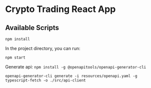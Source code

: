 # Crypto Trading React App

## Available Scripts
`npm install`

In the project directory, you can run:

`npm start`

Generate api:
`npm install -g @openapitools/openapi-generator-cli`

`openapi-generator-cli generate -i resources/openapi.yaml -g typescript-fetch -o ./src/api-client`
